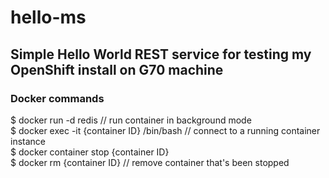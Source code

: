 # hello-ms
## Simple Hello World REST service for testing my OpenShift install on  G70 machine
### Docker commands
$ docker run -d redis // run container in background mode  
$ docker exec -it {container ID} /bin/bash  // connect to a running container instance  
$ docker container stop {container ID}  
$ docker rm {container ID}  // remove container that's been stopped  

